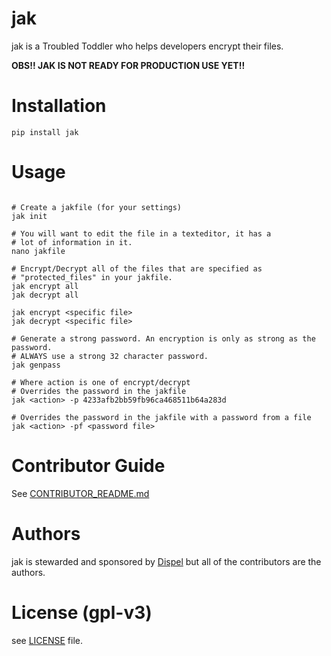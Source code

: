 # jak

jak is a Troubled Toddler who helps developers encrypt their files.

**OBS!! JAK IS NOT READY FOR PRODUCTION USE YET!!**

# Installation

`pip install jak`

# Usage

```shell

# Create a jakfile (for your settings)
jak init

# You will want to edit the file in a texteditor, it has a
# lot of information in it.
nano jakfile

# Encrypt/Decrypt all of the files that are specified as
# "protected_files" in your jakfile.
jak encrypt all
jak decrypt all

jak encrypt <specific file>
jak decrypt <specific file>

# Generate a strong password. An encryption is only as strong as the password.
# ALWAYS use a strong 32 character password.
jak genpass

# Where action is one of encrypt/decrypt
# Overrides the password in the jakfile
jak <action> -p 4233afb2bb59fb96ca468511b64a283d

# Overrides the password in the jakfile with a password from a file
jak <action> -pf <password file>
```

# Contributor Guide

See [CONTRIBUTOR_README.md](https://github.com/dispel/jak/blob/master/CONTRIBUTOR_README.md)

# Authors

jak is stewarded and sponsored by [Dispel](https://dispel.io) but all of the contributors are the authors.

# License (gpl-v3)

see [LICENSE](https://github.com/dispel/jak/blob/master/LICENSE) file.
